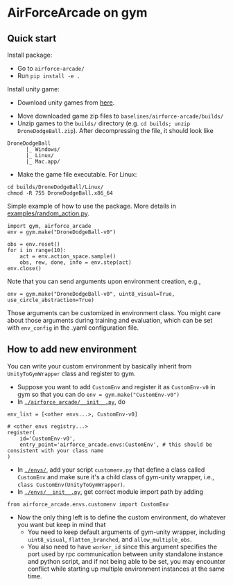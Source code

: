 # AirForceArcade on gym

## Quick start
Install package:
* Go to `airforce-arcade/`
* Run `pip install -e .`

Install unity game:
* Download unity games from [here](https://drive.google.com/drive/folders/1bz4Gp4VG9BX7j7a00iutae1zNnNn4EWG?usp=sharing). 
+ Move downloaded game zip files to `baselines/airforce-arcade/builds/`
+ Unzip games to the `builds/` directory (e.g. `cd builds; unzip DroneDodgeBall.zip`). After decompressing the file, it should look like
```
DroneDodgeBall
      |_ Windows/
      |_ Linux/
      |_ Mac.app/
```
+ Make the game file executable. For Linux:
```
cd builds/DroneDodgeBall/Linux/
chmod -R 755 DroneDodgeBall.x86_64
```


Simple example of how to use the package. More details in [examples/random_action.py](./examples/random_action.py).
```
import gym, airforce_arcade
env = gym.make("DroneDodgeBall-v0")

obs = env.reset()
for i in range(10):
    act = env.action_space.sample()
    obs, rew, done, info = env.step(act)
env.close()
```

Note that you can send arguments upon environment creation, e.g., 
```
env = gym.make("DroneDodgeBall-v0", uint8_visual=True, use_circle_abstraction=True)
```
Those arguments can be customized in environment class. You might care about those arguments during training and evaluation, which can be set with `env_config` in the .yaml configuration file.

## How to add new environment
You can write your custom environment by basically inherit from `UnityToGymWrapper` class and register to gym.
* Suppose you want to add `CustomEnv` and register it as `CustomEnv-v0` in gym so that you can do `env = gym.make("CustomEnv-v0")`
* In [`./airforce_arcade/__init__.py`](./airforce_arcade/__init__.py), do
```
env_list = [<other envs...>, CustomEnv-v0]

# <other envs registry...>
register(
    id='CustomEnv-v0',
    entry_point='airforce_arcade.envs:CustomEnv', # this should be consistent with your class name
)
```
* In [`./envs/`](./envs/), add your script `customenv.py` that define a class called `CustomEnv` and make sure it's a child class of gym-unity wrapper, i.e., `class CustomEnv(UnityToGymWrapper)`.
* In [`./envs/__init__.py`](./envs/__init__.py), get correct module import path by adding
```
from airforce_arcade.envs.customenv import CustomEnv
```
* Now the only thing left is to define the custom environment, do whatever you want but keep in mind that
  * You need to keep default arguments of gym-unity wrapper, including `uint8_visual`, `flatten_branched`, and `allow_multiple_obs`.
  * You also need to have `worker_id` since this argument specifies the port used by rpc communication between unity standalone instance and python script, and if not being able to be set, you may encounter conflict while starting up multiple environment instances at the same time. 
